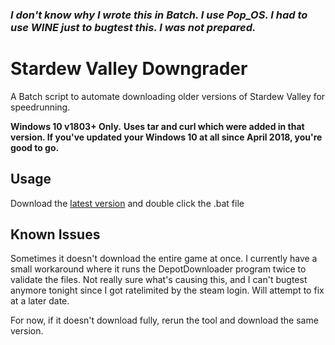### _**I don't know why I wrote this in Batch. I use Pop_OS. I had to use WINE just to bugtest this. I was not prepared.**_

# Stardew Valley Downgrader

A Batch script to automate downloading older versions of Stardew Valley for speedrunning.

**Windows 10 v1803+ Only.**
**Uses tar and curl which were added in that version. If you've updated your Windows 10 at all since April 2018, you're good to go.**

## Usage
Download the [latest version](https://github.com/Ryah/SDV-Downgrader/releases/tag/Release) and double click the .bat file

## Known Issues
Sometimes it doesn't download the entire game at once. I currently have a small workaround where it runs the DepotDownloader program twice to validate the files. Not really sure what's causing this, and I can't bugtest anymore tonight since I got ratelimited by the steam login. Will attempt to fix at a later date. 

For now, if it doesn't download fully, rerun the tool and download the same version.
